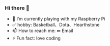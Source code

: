 ### Hi there 👋

- 🌱 I’m currently playing with my Raspberry Pi
- ✅ hobby: Basketball、Dota、Hearthstone
- 📫 How to reach me: ⬅ Email
- ⚡ Fun fact: love coding

<!--
**stanhe/stanhe** is a ✨ _special_ ✨ repository because its `README.md` (this file) appears on your GitHub profile.

Here are some ideas to get you started:

- 🔭 I’m currently working on ...
- 🌱 I’m currently learning ...
- 👯 I’m looking to collaborate on ...
- 🤔 I’m looking for help with ...
- 💬 Ask me about ...
- 📫 How to reach me: ...
- 😄 Pronouns: ...
- ⚡ Fun fact: ...
-->
